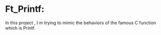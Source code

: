 # Ft_Printf:
In this project , I m trying to mimic the behaviors of the famous C function which is Printf.
